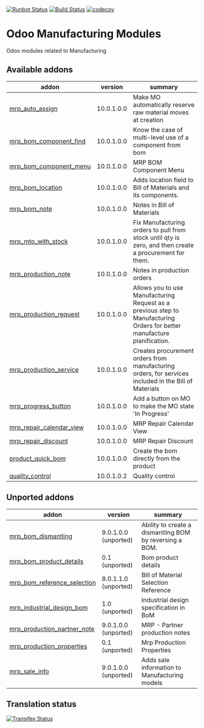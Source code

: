 [![Runbot Status](https://runbot.odoo-community.org/runbot/badge/flat/129/10.0.svg)](https://runbot.odoo-community.org/runbot/repo/github-com-oca-manufacture-129)
[![Build Status](https://travis-ci.org/OCA/manufacture.svg?branch=10.0)](https://travis-ci.org/OCA/manufacture)
[![codecov](https://codecov.io/gh/OCA/manufacture/branch/10.0/graph/badge.svg)](https://codecov.io/gh/OCA/manufacture)

Odoo Manufacturing Modules
==========================

Odoo modules related to Manufacturing

[//]: # (addons)

Available addons
----------------
addon | version | summary
--- | --- | ---
[mrp_auto_assign](mrp_auto_assign/) | 10.0.1.0.0 | Make MO automatically reserve raw material moves at creation
[mrp_bom_component_find](mrp_bom_component_find/) | 10.0.1.0.0 | Know the case of multi-level use of a component from bom
[mrp_bom_component_menu](mrp_bom_component_menu/) | 10.0.1.0.0 | MRP BOM Component Menu
[mrp_bom_location](mrp_bom_location/) | 10.0.1.0.0 | Adds location field to Bill of Materials and its components.
[mrp_bom_note](mrp_bom_note/) | 10.0.1.0.0 | Notes in Bill of Materials
[mrp_mto_with_stock](mrp_mto_with_stock/) | 10.0.1.0.0 | Fix Manufacturing orders to pull from stock until qty is zero, and then create a procurement for them.
[mrp_production_note](mrp_production_note/) | 10.0.1.0.0 | Notes in production orders
[mrp_production_request](mrp_production_request/) | 10.0.1.0.0 | Allows you to use Manufacturing Request as a previous step to Manufacturing Orders for better manufacture planification.
[mrp_production_service](mrp_production_service/) | 10.0.1.0.0 | Creates procurement orders from manufacturing orders, for services included in the Bill of Materials
[mrp_progress_button](mrp_progress_button/) | 10.0.1.0.0 | Add a button on MO to make the MO state 'In Progress'
[mrp_repair_calendar_view](mrp_repair_calendar_view/) | 10.0.1.0.0 | MRP Repair Calendar View
[mrp_repair_discount](mrp_repair_discount/) | 10.0.1.0.0 | MRP Repair Discount
[product_quick_bom](product_quick_bom/) | 10.0.1.0.0 | Create the bom directly from the product
[quality_control](quality_control/) | 10.0.1.0.2 | Quality control


Unported addons
---------------
addon | version | summary
--- | --- | ---
[mrp_bom_dismantling](mrp_bom_dismantling/) | 9.0.1.0.0 (unported) | Ability to create a dismantling BOM by reversing a BOM.
[mrp_bom_product_details](mrp_bom_product_details/) | 0.1 (unported) | Bom product details
[mrp_bom_reference_selection](mrp_bom_reference_selection/) | 8.0.1.1.0 (unported) | Bill of Material Selection Reference
[mrp_industrial_design_bom](mrp_industrial_design_bom/) | 1.0 (unported) | Industrial design specification in BoM
[mrp_production_partner_note](mrp_production_partner_note/) | 9.0.1.0.0 (unported) | MRP - Partner production notes
[mrp_production_properties](mrp_production_properties/) | 0.1 (unported) | Mrp Production Properties
[mrp_sale_info](mrp_sale_info/) | 9.0.1.0.0 (unported) | Adds sale information to Manufacturing models

[//]: # (end addons)

Translation status
------------------

[![Transifex Status](https://www.transifex.com/projects/p/OCA-manufacture-10-0/chart/image_png)](https://www.transifex.com/projects/p/OCA-manufacture-10-0)
